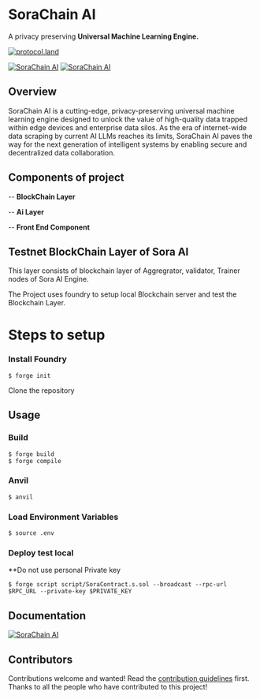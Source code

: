 # SoraChain AI

A privacy preserving **Universal Machine Learning Engine.**

[![protocol.land](https://arweave.net/eZp8gOeR8Yl_cyH9jJToaCrt2He1PHr0pR4o-mHbEcY)](https://protocol.land/#/repository/04d0cecd-2aa5-4f5c-9c69-cabff26d9934)

[![SoraChain AI](https://img.shields.io/twitter/follow/sorachain_ai)](https://x.com/sorachain_ai) 
[![SoraChain AI](https://img.shields.io/badge/SoraChain%20AI-%20Privacy%20Preserving%20Universal%20Machine%20Learning%20Engine%20-%20?link=https%3A%2F%2Fdocs.thesorachain.com%2F)](https://thesorachain.com) 

## Overview

SoraChain AI is a cutting-edge, privacy-preserving universal machine learning engine designed to unlock the value of high-quality data trapped within edge devices and enterprise data silos. As the era of internet-wide data scraping by current AI LLMs reaches its limits, SoraChain AI paves the way for the next generation of intelligent systems by enabling secure and decentralized data collaboration.

## Components of project

-- **BlockChain Layer**

-- **Ai Layer**

-- **Front End Component**

## Testnet BlockChain Layer of Sora AI

This layer consists of blockchain layer of Aggregrator, validator, Trainer nodes of Sora AI Engine.

The Project uses foundry to setup local Blockchain server and test the Blockchain Layer.

# Steps to setup

### Install Foundry

```shell
$ forge init
```

Clone the repository

## Usage

### Build

```shell
$ forge build
$ forge compile
```

### Anvil

```shell
$ anvil
```

### Load Environment Variables

```shell
$ source .env
```


### Deploy test local

\*\*Do not use personal Private key

```shell
$ forge script script/SoraContract.s.sol --broadcast --rpc-url $RPC_URL --private-key $PRIVATE_KEY

```

## Documentation

[![SoraChain AI](https://img.shields.io/badge/SoraChainAI-Documentation-lightgreen?link=https%3A%2F%2Fdocs.thesorachain.com)](https://docs.thesorachain.com) 

## Contributors
Contributions welcome and wanted! Read the [contribution guidelines](https://github.com/ArweaveOasis/Arweave-AO-Dev-Learning/blob/main/Doc/Rules.md) first. Thanks to all the people who have contributed to this project!
